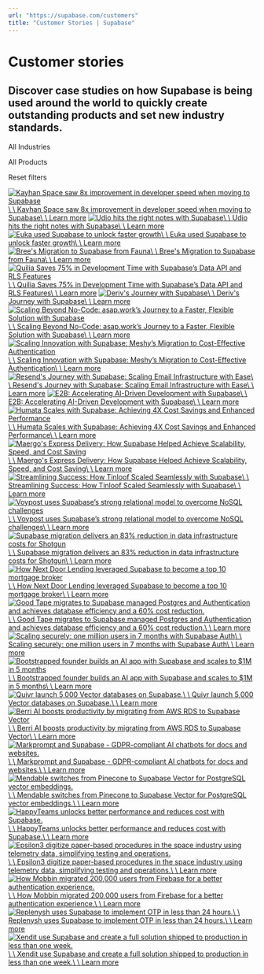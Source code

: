 ```yaml
---
url: "https://supabase.com/customers"
title: "Customer Stories | Supabase"
---
```


# Customer stories

## Discover case studies on how Supabase is being used around the world to quickly create outstanding products and set new industry standards.

All Industries

All Products

Reset filters

[![Kayhan Space saw 8x improvement in developer speed when moving to Supabase](https://supabase.com/_next/image?url=%2Fimages%2Fcustomers%2Flogos%2Flight%2Fkayhanspace.png&w=3840&q=75&dpl=dpl_7FY8EmFQ6G3YqautJ4Fvh1viLnvu)\\
\\
Kayhan Space saw 8x improvement in developer speed when moving to Supabase\\
\\
Learn more](https://supabase.com/customers/kayhanspace) [![Udio hits the right notes with Supabase](https://supabase.com/_next/image?url=%2Fimages%2Fcustomers%2Flogos%2Flight%2Fudio.png&w=3840&q=75&dpl=dpl_7FY8EmFQ6G3YqautJ4Fvh1viLnvu)\\
\\
Udio hits the right notes with Supabase\\
\\
Learn more](https://supabase.com/customers/udio) [![Euka used Supabase to unlock faster growth](https://supabase.com/_next/image?url=%2Fimages%2Fcustomers%2Flogos%2Flight%2Feuka.png&w=3840&q=75&dpl=dpl_7FY8EmFQ6G3YqautJ4Fvh1viLnvu)\\
\\
Euka used Supabase to unlock faster growth\\
\\
Learn more](https://supabase.com/customers/euka) [![Bree's Migration to Supabase from Fauna](https://supabase.com/_next/image?url=%2Fimages%2Fcustomers%2Flogos%2Flight%2Fbree.png&w=3840&q=75&dpl=dpl_7FY8EmFQ6G3YqautJ4Fvh1viLnvu)\\
\\
Bree's Migration to Supabase from Fauna\\
\\
Learn more](https://supabase.com/customers/bree) [![Quilia Saves 75% in Development Time with Supabase’s Data API and RLS Features](https://supabase.com/_next/image?url=%2Fimages%2Fcustomers%2Flogos%2Flight%2Fquilia.png&w=3840&q=75&dpl=dpl_7FY8EmFQ6G3YqautJ4Fvh1viLnvu)\\
\\
Quilia Saves 75% in Development Time with Supabase’s Data API and RLS Features\\
\\
Learn more](https://supabase.com/customers/quilia) [![Deriv's Journey with Supabase](https://supabase.com/_next/image?url=%2Fimages%2Fcustomers%2Flogos%2Flight%2Fderiv.png&w=3840&q=75&dpl=dpl_7FY8EmFQ6G3YqautJ4Fvh1viLnvu)\\
\\
Deriv's Journey with Supabase\\
\\
Learn more](https://supabase.com/customers/deriv) [![Scaling Beyond No-Code: asap.work’s Journey to a Faster, Flexible Solution with Supabase](https://supabase.com/_next/image?url=%2Fimages%2Fcustomers%2Flogos%2Flight%2Fasap-work.png&w=3840&q=75&dpl=dpl_7FY8EmFQ6G3YqautJ4Fvh1viLnvu)\\
\\
Scaling Beyond No-Code: asap.work’s Journey to a Faster, Flexible Solution with Supabase\\
\\
Learn more](https://supabase.com/customers/asap-work) [![Scaling Innovation with Supabase: Meshy’s Migration to Cost-Effective Authentication](https://supabase.com/_next/image?url=%2Fimages%2Fcustomers%2Flogos%2Flight%2Fmeshy.png&w=3840&q=75&dpl=dpl_7FY8EmFQ6G3YqautJ4Fvh1viLnvu)\\
\\
Scaling Innovation with Supabase: Meshy’s Migration to Cost-Effective Authentication\\
\\
Learn more](https://supabase.com/customers/meshy) [![Resend's Journey with Supabase: Scaling Email Infrastructure with Ease](https://supabase.com/_next/image?url=%2Fimages%2Fcustomers%2Flogos%2Flight%2Fresend.png&w=3840&q=75&dpl=dpl_7FY8EmFQ6G3YqautJ4Fvh1viLnvu)\\
\\
Resend's Journey with Supabase: Scaling Email Infrastructure with Ease\\
\\
Learn more](https://supabase.com/customers/resend) [![E2B: Accelerating AI-Driven Development with Supabase](https://supabase.com/_next/image?url=%2Fimages%2Fcustomers%2Flogos%2Flight%2Fe2b.png&w=3840&q=75&dpl=dpl_7FY8EmFQ6G3YqautJ4Fvh1viLnvu)\\
\\
E2B: Accelerating AI-Driven Development with Supabase\\
\\
Learn more](https://supabase.com/customers/e2b) [![Humata Scales with Supabase: Achieving 4X Cost Savings and Enhanced Performance](https://supabase.com/_next/image?url=%2Fimages%2Fcustomers%2Flogos%2Flight%2Fhumata.png&w=3840&q=75&dpl=dpl_7FY8EmFQ6G3YqautJ4Fvh1viLnvu)\\
\\
Humata Scales with Supabase: Achieving 4X Cost Savings and Enhanced Performance\\
\\
Learn more](https://supabase.com/customers/humata) [![Maergo's Express Delivery: How Supabase Helped Achieve Scalability, Speed, and Cost Saving](https://supabase.com/_next/image?url=%2Fimages%2Fcustomers%2Flogos%2Flight%2Fmaergo.png&w=3840&q=75&dpl=dpl_7FY8EmFQ6G3YqautJ4Fvh1viLnvu)\\
\\
Maergo's Express Delivery: How Supabase Helped Achieve Scalability, Speed, and Cost Saving\\
\\
Learn more](https://supabase.com/customers/maergo) [![Streamlining Success: How Tinloof Scaled Seamlessly with Supabase](https://supabase.com/_next/image?url=%2Fimages%2Fcustomers%2Flogos%2Flight%2Ftinloof.png&w=3840&q=75&dpl=dpl_7FY8EmFQ6G3YqautJ4Fvh1viLnvu)\\
\\
Streamlining Success: How Tinloof Scaled Seamlessly with Supabase\\
\\
Learn more](https://supabase.com/customers/tinloof) [![Voypost uses Supabase’s strong relational model to overcome NoSQL challenges](https://supabase.com/_next/image?url=%2Fimages%2Fcustomers%2Flogos%2Flight%2Fvoypost.png&w=3840&q=75&dpl=dpl_7FY8EmFQ6G3YqautJ4Fvh1viLnvu)\\
\\
Voypost uses Supabase’s strong relational model to overcome NoSQL challenges\\
\\
Learn more](https://supabase.com/customers/voypost) [![Supabase migration delivers an 83% reduction in data infrastructure costs for Shotgun](https://supabase.com/_next/image?url=%2Fimages%2Fcustomers%2Flogos%2Flight%2Fshotgun.png&w=3840&q=75&dpl=dpl_7FY8EmFQ6G3YqautJ4Fvh1viLnvu)\\
\\
Supabase migration delivers an 83% reduction in data infrastructure costs for Shotgun\\
\\
Learn more](https://supabase.com/customers/shotgun) [![How Next Door Lending leveraged Supabase to become a top 10 mortgage broker](https://supabase.com/_next/image?url=%2Fimages%2Fcustomers%2Flogos%2Flight%2Fnext-door-lending.png&w=3840&q=75&dpl=dpl_7FY8EmFQ6G3YqautJ4Fvh1viLnvu)\\
\\
How Next Door Lending leveraged Supabase to become a top 10 mortgage broker\\
\\
Learn more](https://supabase.com/customers/next-door-lending) [![Good Tape migrates to Supabase managed Postgres and Authentication and achieves database efficiency and a 60% cost reduction.](https://supabase.com/_next/image?url=%2Fimages%2Fcustomers%2Flogos%2Flight%2Fgood-tape.png&w=3840&q=75&dpl=dpl_7FY8EmFQ6G3YqautJ4Fvh1viLnvu)\\
\\
Good Tape migrates to Supabase managed Postgres and Authentication and achieves database efficiency and a 60% cost reduction.\\
\\
Learn more](https://supabase.com/customers/good-tape) [![Scaling securely: one million users in 7 months with Supabase Auth](https://supabase.com/_next/image?url=%2Fimages%2Fcustomers%2Flogos%2Flight%2Fpebblely.png&w=3840&q=75&dpl=dpl_7FY8EmFQ6G3YqautJ4Fvh1viLnvu)\\
\\
Scaling securely: one million users in 7 months with Supabase Auth\\
\\
Learn more](https://supabase.com/customers/pebblely) [![Bootstrapped founder builds an AI app with Supabase and scales to $1M in 5 months](https://supabase.com/_next/image?url=%2Fimages%2Fcustomers%2Flogos%2Flight%2Fchatbase.png&w=3840&q=75&dpl=dpl_7FY8EmFQ6G3YqautJ4Fvh1viLnvu)\\
\\
Bootstrapped founder builds an AI app with Supabase and scales to $1M in 5 months\\
\\
Learn more](https://supabase.com/customers/chatbase) [![Quivr launch 5,000 Vector databases on Supabase.](https://supabase.com/_next/image?url=%2Fimages%2Fcustomers%2Flogos%2Flight%2Fquivr.png&w=3840&q=75&dpl=dpl_7FY8EmFQ6G3YqautJ4Fvh1viLnvu)\\
\\
Quivr launch 5,000 Vector databases on Supabase.\\
\\
Learn more](https://supabase.com/customers/quivr) [![Berri AI boosts productivity by migrating from AWS RDS to Supabase Vector](https://supabase.com/_next/image?url=%2Fimages%2Fcustomers%2Flogos%2Flight%2Fberriai.png&w=3840&q=75&dpl=dpl_7FY8EmFQ6G3YqautJ4Fvh1viLnvu)\\
\\
Berri AI boosts productivity by migrating from AWS RDS to Supabase Vector\\
\\
Learn more](https://supabase.com/customers/berriai) [![Markprompt and Supabase - GDPR-compliant AI chatbots for docs and websites.](https://supabase.com/_next/image?url=%2Fimages%2Fcustomers%2Flogos%2Flight%2Fmarkprompt.png&w=3840&q=75&dpl=dpl_7FY8EmFQ6G3YqautJ4Fvh1viLnvu)\\
\\
Markprompt and Supabase - GDPR-compliant AI chatbots for docs and websites.\\
\\
Learn more](https://supabase.com/customers/markprompt) [![Mendable switches from Pinecone to Supabase Vector for PostgreSQL vector embeddings.](https://supabase.com/_next/image?url=%2Fimages%2Fcustomers%2Flogos%2Flight%2Fmendableai.png&w=3840&q=75&dpl=dpl_7FY8EmFQ6G3YqautJ4Fvh1viLnvu)\\
\\
Mendable switches from Pinecone to Supabase Vector for PostgreSQL vector embeddings.\\
\\
Learn more](https://supabase.com/customers/mendableai) [![HappyTeams unlocks better performance and reduces cost with Supabase.](https://supabase.com/_next/image?url=%2Fimages%2Fcustomers%2Flogos%2Flight%2Fhappyteams.png&w=3840&q=75&dpl=dpl_7FY8EmFQ6G3YqautJ4Fvh1viLnvu)\\
\\
HappyTeams unlocks better performance and reduces cost with Supabase.\\
\\
Learn more](https://supabase.com/customers/happyteams) [![Epsilon3 digitize paper-based procedures in the space industry using telemetry data, simplifying testing and operations.](https://supabase.com/_next/image?url=%2Fimages%2Fcustomers%2Flogos%2Flight%2Fepsilon3.png&w=3840&q=75&dpl=dpl_7FY8EmFQ6G3YqautJ4Fvh1viLnvu)\\
\\
Epsilon3 digitize paper-based procedures in the space industry using telemetry data, simplifying testing and operations.\\
\\
Learn more](https://supabase.com/customers/epsilon3) [![How Mobbin migrated 200,000 users from Firebase for a better authentication experience.](https://supabase.com/_next/image?url=%2Fimages%2Fcustomers%2Flogos%2Flight%2Fmobbin.png&w=3840&q=75&dpl=dpl_7FY8EmFQ6G3YqautJ4Fvh1viLnvu)\\
\\
How Mobbin migrated 200,000 users from Firebase for a better authentication experience.\\
\\
Learn more](https://supabase.com/customers/mobbin) [![Replenysh uses Supabase to implement OTP in less than 24 hours.](https://supabase.com/_next/image?url=%2Fimages%2Fcustomers%2Flogos%2Flight%2Freplenysh.png&w=3840&q=75&dpl=dpl_7FY8EmFQ6G3YqautJ4Fvh1viLnvu)\\
\\
Replenysh uses Supabase to implement OTP in less than 24 hours.\\
\\
Learn more](https://supabase.com/customers/replenysh) [![Xendit use Supabase and create a full solution shipped to production in less than one week.](https://supabase.com/_next/image?url=%2Fimages%2Fcustomers%2Flogos%2Flight%2Fxendit.png&w=3840&q=75&dpl=dpl_7FY8EmFQ6G3YqautJ4Fvh1viLnvu)\\
\\
Xendit use Supabase and create a full solution shipped to production in less than one week.\\
\\
Learn more](https://supabase.com/customers/xendit)